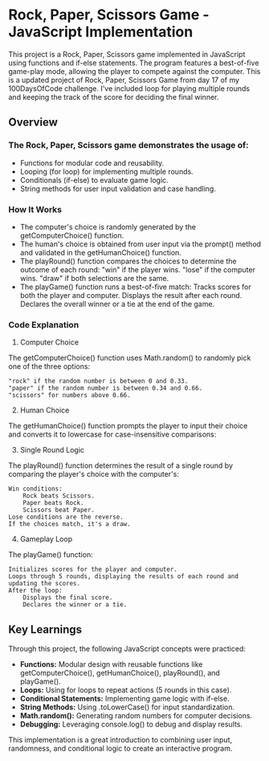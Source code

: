# Rock, Paper, Scissors Game - JavaScript Implementation

This project is a Rock, Paper, Scissors game implemented in JavaScript using functions and if-else statements. The program features a best-of-five game-play mode, allowing the player to compete against the computer. This is a updated project of Rock, Paper, Scissors Game from day 17 of my 100DaysOfCode challenge. I've included loop for playing multiple rounds and keeping the track of the score for deciding the final winner.

## Overview

### The Rock, Paper, Scissors game demonstrates the usage of:

- Functions for modular code and reusability.
- Looping (for loop) for implementing multiple rounds.
- Conditionals (if-else) to evaluate game logic.
- String methods for user input validation and case handling.

### How It Works

- The computer's choice is randomly generated by the getComputerChoice() function.
- The human's choice is obtained from user input via the prompt() method and validated in the getHumanChoice() function.
- The playRound() function compares the choices to determine the outcome of each round:
  "win" if the player wins.
  "lose" if the computer wins.
  "draw" if both selections are the same.
- The playGame() function runs a best-of-five match:
  Tracks scores for both the player and computer.
  Displays the result after each round.
  Declares the overall winner or a tie at the end of the game.

### Code Explanation

1. Computer Choice

The getComputerChoice() function uses Math.random() to randomly pick one of the three options:

    "rock" if the random number is between 0 and 0.33.
    "paper" if the random number is between 0.34 and 0.66.
    "scissors" for numbers above 0.66.

2. Human Choice

The getHumanChoice() function prompts the player to input their choice and converts it to lowercase for case-insensitive comparisons:

3. Single Round Logic

The playRound() function determines the result of a single round by comparing the player's choice with the computer's:

    Win conditions:
        Rock beats Scissors.
        Paper beats Rock.
        Scissors beat Paper.
    Lose conditions are the reverse.
    If the choices match, it's a draw.

4. Gameplay Loop

The playGame() function:

    Initializes scores for the player and computer.
    Loops through 5 rounds, displaying the results of each round and updating the scores.
    After the loop:
        Displays the final score.
        Declares the winner or a tie.

## Key Learnings

Through this project, the following JavaScript concepts were practiced:

- **Functions:** Modular design with reusable functions like getComputerChoice(), getHumanChoice(), playRound(), and playGame().
- **Loops:** Using for loops to repeat actions (5 rounds in this case).
- **Conditional Statements:** Implementing game logic with if-else.
- **String Methods:** Using .toLowerCase() for input standardization.
- **Math.random():** Generating random numbers for computer decisions.
- **Debugging:** Leveraging console.log() to debug and display results.

This implementation is a great introduction to combining user input, randomness, and conditional logic to create an interactive program.
